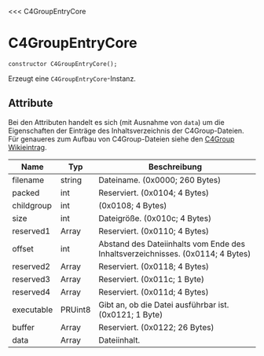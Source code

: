 ﻿<<< C4GroupEntryCore

# C4GroupEntryCore

```fnpreview
constructor C4GroupEntryCore();
```
Erzeugt eine ```C4GroupEntryCore```-Instanz.

## Attribute

Bei den Attributen handelt es sich (mit Ausnahme von ```data```) um die Eigenschaften der Einträge des Inhaltsverzeichnis der C4Group-Dateien. Für genaueres zum Aufbau von C4Group-Dateien siehe den [C4Group Wikieintrag](http://wiki.nosebud.de/wiki/C4Group).

| Name | Typ | Beschreibung |
|------|-----|--------------|
| filename | string | Dateiname. (0x0000; 260 Bytes) |
| packed | int | Reserviert. (0x0104; 4 Bytes) |
| childgroup | int | (0x0108; 4 Bytes) |
| size | int | Dateigröße. (0x010c; 4 Bytes) |
| reserved1 | Array<PRUint8> | Reserviert. (0x0110; 4 Bytes) |
| offset | int | Abstand des Dateiinhalts vom Ende des Inhaltsverzeichnisses. (0x0114; 4 Bytes) |
| reserved2 | Array<PRUint8> | Reserviert. (0x0118; 4 Bytes) |
| reserved3 | Array<PRUint8> | Reserviert. (0x011c; 1 Byte) |
| reserved4 | Array<PRUint8> | Reserviert. (0x011d; 4 Bytes) |
| executable | PRUint8 | Gibt an, ob die Datei ausführbar ist. (0x0121; 1 Byte) |
| buffer | Array<PRUint8> | Reserviert. (0x0122; 26 Bytes) |
| data | Array<PRUint8> | Dateiinhalt. |